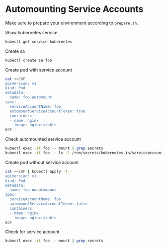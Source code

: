 # Automounting Service Accounts

Make sure to prepare your environment according to `prepare.sh`.

Show kubernetes service

```sh
kubectl get service kubernetes
```

Create sa

```sh
kubectl create sa foo
```

Create pod with service account

```sh
cat <<EOF
apiVersion: v1
kind: Pod
metadata:
  name: foo-automount
spec:
  serviceAccountName: foo
  automountServiceAccountToken: true
  containers:
  - name: nginx
    image: nginx:stable
EOF
```

Check automounted service account

```sh
kubectl exec -it foo -- mount | grep secrets
kubectl exec -it foo -- ls -l /run/secrets/kubernetes.io/serviceaccount
```

Create pod without service account

```sh
cat <<EOF | kubectl apply -f -
apiVersion: v1
kind: Pod
metadata:
  name: foo-noautomount
spec:
  serviceAccountName: foo
  automountServiceAccountToken: false
  containers:
  - name: nginx
    image: nginx:stable
EOF
```

Check for service account

```sh
kubectl exec -it foo -- mount | grep secrets
```
